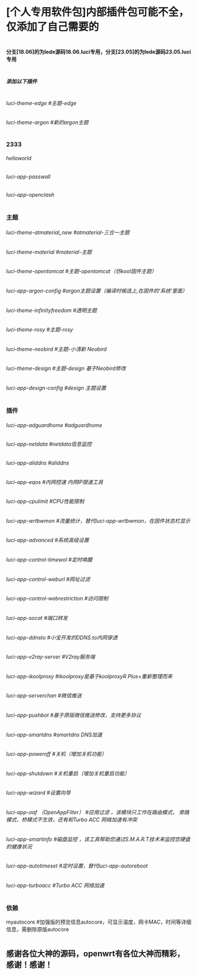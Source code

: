 # [个人专用软件包]内部插件包可能不全，仅添加了自己需要的

#
#### 分支[18.06]的为lede源码18.06.luci专用，分支[23.05]的为lede源码23.05.luci专用
#

##### 添加以下插件
#

###### luci-theme-edge    #主题-edge
###### luci-theme-argon    #新的argon主题
#
### 2333
###### helloworld
###### luci-app-passwall
###### luci-app-openclash
#
### 主题
###### luci-theme-atmaterial_new   #atmaterial-三合一主题
###### luci-theme-material   #material-主题
###### luci-theme-opentomcat   #主题-opentomcat（仿kool固件主题）
###### luci-app-argon-config    #argon主题设置（编译时候选上,在固件的‘系统’里面）
###### luci-theme-infinityfreedom    #透明主题
###### luci-theme-rosy    #主题-rosy
###### luci-theme-neobird    #主题-小清新 Neobird
###### luci-theme-design    #主题-design 基于Neobird修改
###### luci-app-design-config    #design 主题设置
#
###  插件
###### luci-app-adguardhome    #adguardhome
###### luci-app-netdata    #netdata信息监控
###### luci-app-aliddns    #aliddns
###### luci-app-eqos    #内网控速 内网IP限速工具
###### luci-app-cpulimit    #CPU性能限制
###### luci-app-wrtbwmon    #流量统计，替代luci-app-wrtbwmon，在固件状态栏显示
###### luci-app-advanced    #系统高级设置
###### luci-app-control-timewol    #定时唤醒
###### luci-app-control-weburl    #网址过滤
###### luci-app-control-webrestriction    #访问限制
###### luci-app-socat    #端口转发
###### luci-app-ddnsto    #小宝开发的DDNS.to内网穿透
###### luci-app-v2ray-server   #V2ray服务端
###### luci-app-ikoolproxy   #ikoolproxy是基于koolproxyR Plus+重新整理而来
###### luci-app-serverchan    #微信推送
###### luci-app-pushbot    #基于原版微信推送修改，支持更多协议
###### luci-app-smartdns    #smartdns DNS加速
###### luci-app-poweroff    #关机（增加关机功能）
###### luci-app-shutdown    #关机重启（增加关机重启功能）
###### luci-app-wizard    #设置向导
###### luci-app-oaf （OpenAppFilter）    #应用过滤 ，该模块只工作在路由模式， 旁路模式、桥模式不生效，还有和Turbo ACC 网络加速有冲突
###### luci-app-smartinfo    #磁盘监控 ，该工具帮助您通过S.M.A.R.T技术来监控您硬盘的健康状况
###### luci-app-autotimeset    #定时设置，替代luci-app-autoreboot
###### luci-app-turboacc    #Turbo ACC 网络加速
#
###  依赖
myautocore    #加强版的预览信息autocore，可显示温度，网卡MAC，时间等详细信息，需删除原版autocore


#
#
## 感谢各位大神的源码，openwrt有各位大神而精彩，感谢！感谢！

#


